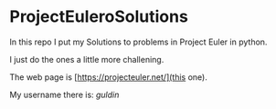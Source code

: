 # ProjectEuleroSolutions

In this repo I put my Solutions to problems in Project Euler in python.

I just do the ones a little more challening.

The web page is [https://projecteuler.net/](this one).

My username there is: _guldin_
